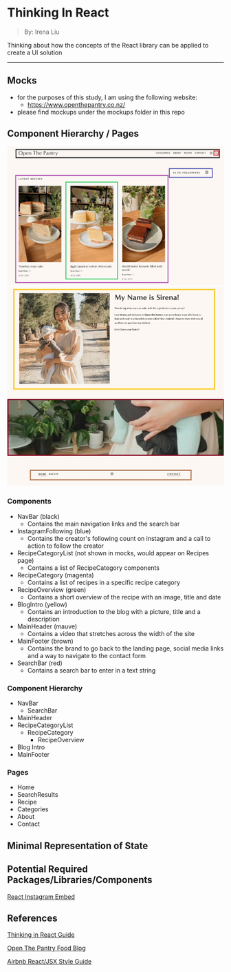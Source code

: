 # Thinking In React

> By: Irena Liu

Thinking about how the concepts of the React library can be applied to create a UI solution

---

## Mocks

- for the purposes of this study, I am using the following website:
  - https://www.openthepantry.co.nz/
- please find mockups under the mockups folder in this repo

## Component Hierarchy / Pages

![Blog landing page (top)](/mockups/home.jpg)
![Blog landing page (bottom)](/mockups/footer.jpg)

### Components

- NavBar (black)
  - Contains the main navigation links and the search bar
- InstagramFollowing (blue)
  - Contains the creator's following count on instagram and a call to action to follow the creator
- RecipeCategoryList (not shown in mocks, would appear on Recipes page)
  - Contains a list of RecipeCategory components
- RecipeCategory (magenta)
  - Contains a list of recipes in a specific recipe category
- RecipeOverview (green)
  - Contains a short overview of the recipe with an image, title and date
- BlogIntro (yellow)
  - Contains an introduction to the blog with a picture, title and a description
- MainHeader (mauve)
  - Contains a video that stretches across the width of the site
- MainFooter (brown)
  - Contains the brand to go back to the landing page, social media links and a way to navigate to the contact form
- SearchBar (red)
  - Contains a search bar to enter in a text string

### Component Hierarchy

- NavBar
  - SearchBar
- MainHeader
- RecipeCategoryList
  - RecipeCategory
    - RecipeOverview
- Blog Intro
- MainFooter

### Pages

- Home
- SearchResults
- Recipe
- Categories
- About
- Contact

## Minimal Representation of State

## Potential Required Packages/Libraries/Components

[React Instagram Embed](https://www.npmjs.com/package/react-instagram-embed)

## References

[Thinking in React Guide](https://reactjs.org/docs/thinking-in-react.html)

[Open The Pantry Food Blog](https://www.openthepantry.co.nz/)

[Airbnb React/JSX Style Guide](https://airbnb.io/javascript/react/#naming)
